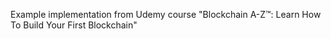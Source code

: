Example implementation from Udemy course "Blockchain A-Z™: Learn How To Build Your First Blockchain"